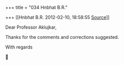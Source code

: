 +++
title = "034 Hnbhat B.R."

+++
[[Hnbhat B.R.	2012-02-10, 18:58:55 [Source](https://groups.google.com/g/bvparishat/c/bGxE4ZjKQYo)]]



Dear Professor Aklujkar,

  

  

Thanks for the comments and corrections suggested.

  

With regards



